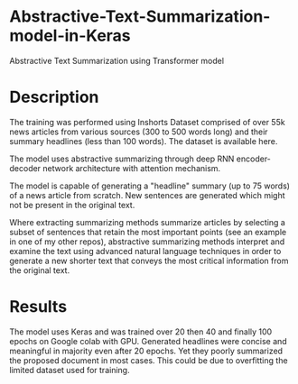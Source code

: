 # Abstractive-Text-Summarization-model-in-Keras

Abstractive Text Summarization using Transformer model
# Description
The training was performed using Inshorts Dataset comprised of over 55k news articles from various sources (300 to 500 words long) and their summary headlines (less than 100 words). The dataset is available here.

The model uses abstractive summarizing through deep RNN encoder-decoder network architecture with attention mechanism.

The model is capable of generating a "headline" summary (up to 75 words) of a news article from scratch. New sentences are generated which might not be present in the original text.

Where extracting summarizing methods summarize articles by selecting a subset of sentences that retain the most important points (see an example in one of my other repos), abstractive summarizing methods interpret and examine the text using advanced natural language techniques in order to generate a new shorter text that conveys the most critical information from the original text.

# Results

The model uses Keras and was trained over 20 then 40 and finally 100 epochs on Google colab with GPU. Generated headlines were concise and meaningful in majority even after 20 epochs. Yet they poorly summarized the proposed document in most cases. This could be due to overfitting the limited dataset used for training.

